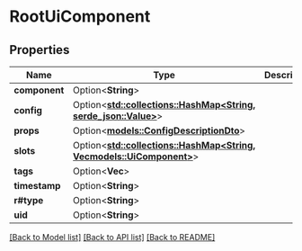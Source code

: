 # RootUiComponent

## Properties

Name | Type | Description | Notes
------------ | ------------- | ------------- | -------------
**component** | Option<**String**> |  | [optional]
**config** | Option<[**std::collections::HashMap<String, serde_json::Value>**](serde_json::Value.md)> |  | [optional]
**props** | Option<[**models::ConfigDescriptionDto**](ConfigDescriptionDTO.md)> |  | [optional]
**slots** | Option<[**std::collections::HashMap<String, Vec<models::UiComponent>>**](Vec.md)> |  | [optional]
**tags** | Option<**Vec<String>**> |  | [optional]
**timestamp** | Option<**String**> |  | [optional]
**r#type** | Option<**String**> |  | [optional]
**uid** | Option<**String**> |  | [optional]

[[Back to Model list]](../README.md#documentation-for-models) [[Back to API list]](../README.md#documentation-for-api-endpoints) [[Back to README]](../README.md)


